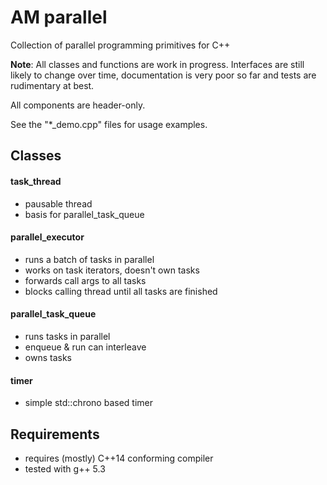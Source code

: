 AM parallel
==========

Collection of parallel programming primitives for C++

**Note**: All classes and functions are work in progress.
Interfaces are still likely to change over time, documentation is very poor so far and tests are rudimentary at best. 

All components are header-only.

See the "*_demo.cpp" files for usage examples.


## Classes

#### task_thread
 - pausable thread
 - basis for parallel_task_queue

#### parallel_executor
 - runs a batch of tasks in parallel
 - works on task iterators, doesn't own tasks
 - forwards call args to all tasks
 - blocks calling thread until all tasks are finished

#### parallel_task_queue
 - runs tasks in parallel
 - enqueue & run can interleave
 - owns tasks

#### timer
 - simple std::chrono based timer


## Requirements
  - requires (mostly) C++14 conforming compiler
  - tested with g++ 5.3
